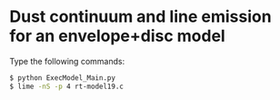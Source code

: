 # Dust continuum and line emission for an envelope+disc model

Type the following commands:

```bash
$ python ExecModel_Main.py
$ lime -nS -p 4 rt-model19.c
```